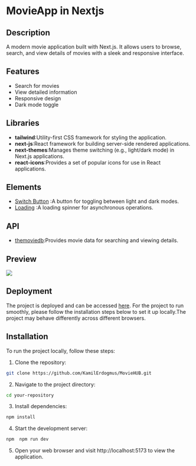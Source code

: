 # MovieApp in Nextjs

## Description

A modern movie application built with Next.js. It allows users to browse, search, and view details of movies with a sleek and responsive interface.

## Features

- Search for movies
- View detailed information
- Responsive design
- Dark mode toggle

## Libraries

- **tailwind**:Utility-first CSS framework for styling the application.
- **next-js**:React framework for building server-side rendered applications.
- **next-themes**:Manages theme switching (e.g., light/dark mode) in Next.js applications.
- **react-icons**:Provides a set of popular icons for use in React applications.

## Elements

- [Switch Button](https://uiverse.io/3bdel3ziz-T/honest-deer-30) :A button for toggling between light and dark modes.
- [Loading](https://uiverse.io/dimasptrautmaa/kind-eel-48) :A loading spinner for asynchronous operations.

## API

- [themoviedb](https://developer.themoviedb.org/docs/getting-started):Provides movie data for searching and viewing details.

## Preview

![ ](./public/MovieHUB.gif)

## Deployment

The project is deployed and can be accessed [here](). For the project to run smoothly, please follow the installation steps below to set it up locally.The project may behave differently across different browsers.

## Installation

To run the project locally, follow these steps:

1. Clone the repository:

```bash
git clone https://github.com/KamilErdogmus/MovieHUB.git
```

2. Navigate to the project directory:

```bash
cd your-repository
```

3. Install dependencies:

```bash
npm install
```

4. Start the development server:

```bash
npm  npm run dev
```

5. Open your web browser and visit http://localhost:5173 to view the application.
